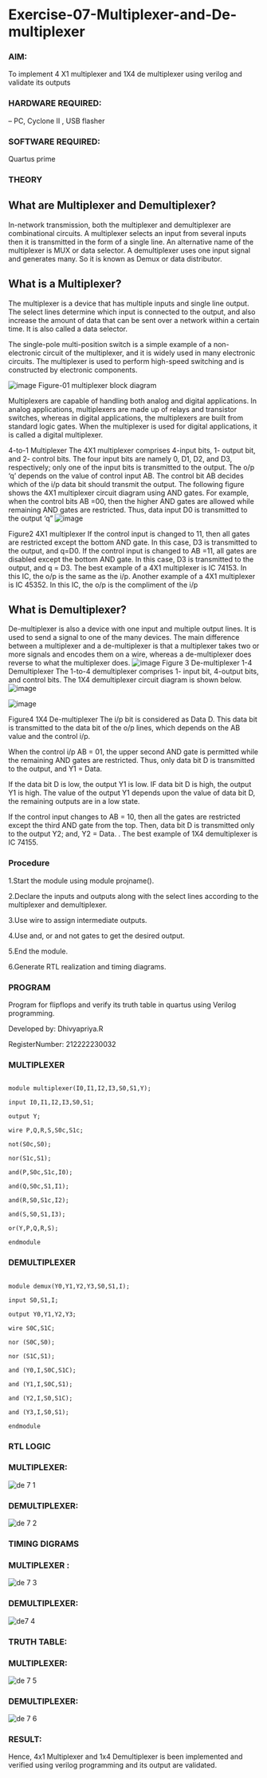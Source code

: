 # Exercise-07-Multiplexer-and-De-multiplexer

### AIM: 

To implement 4 X1 multiplexer and 1X4 de multiplexer using verilog and validate its outputs

### HARDWARE REQUIRED:  

– PC, Cyclone II , USB flasher

### SOFTWARE REQUIRED:   

Quartus prime

### THEORY 

## What are Multiplexer and Demultiplexer?

In-network transmission, both the multiplexer and demultiplexer are combinational circuits. A multiplexer selects an input from several inputs then it is transmitted in the form of a single line. An alternative name of the multiplexer is MUX or data selector. A demultiplexer uses one input signal and generates many. So it is known as Demux or data distributor.

## What is a Multiplexer?

The multiplexer is a device that has multiple inputs and single line output. The select lines determine which input is connected to the output, and also increase the amount of data that can be sent over a network within a certain time. It is also called a data selector.

The single-pole multi-position switch is a simple example of a non-electronic circuit of the multiplexer, and it is widely used in many electronic circuits. The multiplexer is used to perform high-speed switching and is constructed by electronic components.

![image](https://user-images.githubusercontent.com/36288975/170912485-73c395c7-23c0-4e78-a53d-a2f0d07d9662.png)
          Figure-01 multiplexer block diagram 

Multiplexers are capable of handling both analog and digital applications. In analog applications, multiplexers are made up of relays and transistor switches, whereas in digital applications, the multiplexers are built from standard logic gates. When the multiplexer is used for digital applications, it is called a digital multiplexer.

4-to-1 Multiplexer
The 4X1 multiplexer comprises 4-input bits, 1- output bit, and 2- control bits. The four input bits are namely 0, D1, D2, and D3, respectively; only one of the input bits is transmitted to the output. The o/p ‘q’ depends on the value of control input AB. The control bit AB decides which of the i/p data bit should transmit the output. The following figure shows the 4X1 multiplexer circuit diagram using AND gates. For example, when the control bits AB =00, then the higher AND gates are allowed while remaining AND gates are restricted. Thus, data input D0 is transmitted to the output ‘q”
![image](https://user-images.githubusercontent.com/36288975/170912568-3598c60a-5035-41f3-b0c4-ccedba13aca5.png)


Figure2 4X1 multiplexer 
If the control input is changed to 11, then all gates are restricted except the bottom AND gate. In this case, D3 is transmitted to the output, and q=D0. If the control input is changed to AB =11, all gates are disabled except the bottom AND gate. In this case, D3 is transmitted to the output, and q = D3. The best example of a 4X1 multiplexer is IC 74153. In this IC, the o/p is the same as the i/p. Another example of a 4X1 multiplexer is IC 45352. In this IC, the o/p is the compliment of the i/p


## What is Demultiplexer?

De-multiplexer is also a device with one input and multiple output lines. It is used to send a signal to one of the many devices. The main difference between a multiplexer and a de-multiplexer is that a multiplexer takes two or more signals and encodes them on a wire, whereas a de-multiplexer does reverse to what the multiplexer does.
![image](https://user-images.githubusercontent.com/36288975/170912606-a30e4b74-1726-4430-b245-2c3c3d9c232d.png)
Figure 3 De-multiplexer 
1-4 Demultiplexer
The 1-to-4 demultiplexer comprises 1- input bit, 4-output bits, and control bits. The 1X4 demultiplexer circuit diagram is shown below.![image](https://user-images.githubusercontent.com/36288975/170912683-00fb746a-1d45-4023-91d1-3a70b841073c.png)

![image](https://user-images.githubusercontent.com/36288975/170912741-7cbd52af-7e0d-4be3-b5c6-6fb9c4eca7c9.png)

Figure4 1X4 De-multiplexer 
The i/p bit is considered as Data D. This data bit is transmitted to the data bit of the o/p lines, which depends on the AB value and the control i/p.

When the control i/p AB = 01, the upper second AND gate is permitted while the remaining AND gates are restricted. Thus, only data bit D is transmitted to the output, and Y1 = Data.

If the data bit D is low, the output Y1 is low. IF data bit D is high, the output Y1 is high. The value of the output Y1 depends upon the value of data bit D, the remaining outputs are in a low state.

If the control input changes to AB = 10, then all the gates are restricted except the third AND gate from the top. Then, data bit D is transmitted only to the output Y2; and, Y2 = Data. . The best example of 1X4 demultiplexer is IC 74155.

 
 
### Procedure

1.Start the module using module projname().

2.Declare the inputs and outputs along with the select lines according to the multiplexer and demultiplexer.

3.Use wire to assign intermediate outputs.

4.Use and, or and not gates to get the desired output.

5.End the module.

6.Generate RTL realization and timing diagrams.


### PROGRAM 

Program for flipflops  and verify its truth table in quartus using Verilog programming.

Developed by: Dhivyapriya.R

RegisterNumber:  212222230032



### MULTIPLEXER

```

module multiplexer(I0,I1,I2,I3,S0,S1,Y);

input I0,I1,I2,I3,S0,S1;

output Y;

wire P,Q,R,S,S0c,S1c;

not(S0c,S0);

nor(S1c,S1);

and(P,S0c,S1c,I0);

and(Q,S0c,S1,I1);

and(R,S0,S1c,I2);

and(S,S0,S1,I3);

or(Y,P,Q,R,S);

endmodule

```

### DEMULTIPLEXER

```

module demux(Y0,Y1,Y2,Y3,S0,S1,I);

input S0,S1,I;

output Y0,Y1,Y2,Y3;

wire S0C,S1C;

nor (S0C,S0);

nor (S1C,S1);

and (Y0,I,S0C,S1C);

and (Y1,I,S0C,S1);

and (Y2,I,S0,S1C);

and (Y3,I,S0,S1);

endmodule

```


### RTL LOGIC  

### MULTIPLEXER:

![de 7 1](https://github.com/dhivyapriyar/Exercise-07-Multiplexer-and-De-multiplexer/assets/119477552/a8ced7dd-d516-488e-8f9f-1128da309370)

### DEMULTIPLEXER:

![de 7 2](https://github.com/dhivyapriyar/Exercise-07-Multiplexer-and-De-multiplexer/assets/119477552/24c888df-b2dd-480f-b435-134b16cdba16)

### TIMING DIGRAMS  

### MULTIPLEXER :

![de 7 3](https://github.com/dhivyapriyar/Exercise-07-Multiplexer-and-De-multiplexer/assets/119477552/31a132ad-9bea-4424-a7bf-1d054923c695)

### DEMULTIPLEXER:

![de7 4](https://github.com/dhivyapriyar/Exercise-07-Multiplexer-and-De-multiplexer/assets/119477552/eac1d28e-3e21-4207-a8ca-b1ca95cd32c1)



### TRUTH TABLE:

### MULTIPLEXER:

![de 7 5](https://github.com/dhivyapriyar/Exercise-07-Multiplexer-and-De-multiplexer/assets/119477552/6a11877e-c0c8-40f9-b19d-3a7dce04b0c8)

### DEMULTIPLEXER:

![de 7 6](https://github.com/dhivyapriyar/Exercise-07-Multiplexer-and-De-multiplexer/assets/119477552/d0a50510-9433-40dc-ad53-909c27ea024d)

### RESULT:

Hence, 4x1 Multiplexer and 1x4 Demultiplexer is been implemented and verified using verilog programming and its output are validated.







